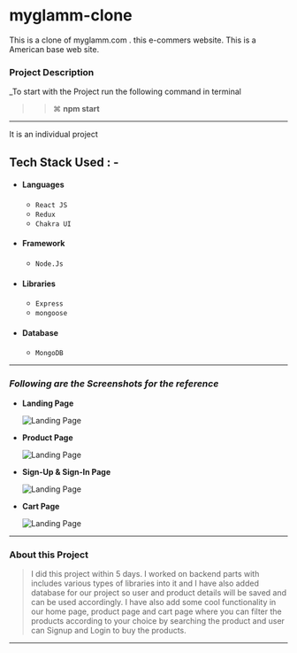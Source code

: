 # myglamm-clone
This is a clone of myglamm.com . this e-commers website.  This is a American base web site. 


### Project Description

_To start with the Project run the following command in terminal

> > ⌘ **npm start**


---


It is an individual project


## Tech Stack Used : -

- #### Languages
  - `React JS`
  - `Redux`
  - `Chakra UI`
- #### Framework
  - `Node.Js`
- #### Libraries
  - `Express`
  - `mongoose`
- #### Database
  - `MongoDB`
  

---

### _Following are the Screenshots for the reference_

- **Landing Page**

  ![Landing Page](https://i.postimg.cc/nrPrDBbd/myglamhome.png)

- **Product Page**

  ![Landing Page](https://i.postimg.cc/Y0WKdWLD/myglammproduct.png)

- **Sign-Up & Sign-In Page**

  ![Landing Page](https://i.postimg.cc/3JjJhsW-S/myglamsign.png)

- **Cart Page**

  ![Landing Page](https://i.postimg.cc/RFmXkJYb/myglamcart.png)



---

### About this Project

> I did this project within 5 days. I worked on backend parts with includes various types of libraries into it and I have also added database for our project so user and product details will be saved and can be used accordingly. I have also add some cool functionality in our home page, product page and cart page where you can filter the products according to your choice by searching the product and user can Signup and Login to buy the products.

---
